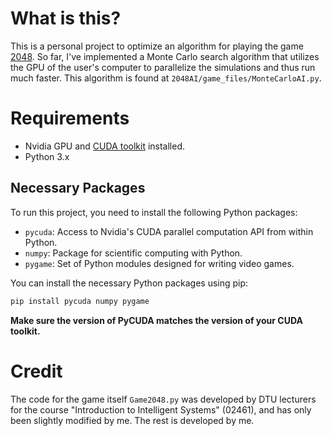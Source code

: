 # What is this?
This is a personal project to optimize an algorithm for playing the game [2048](https://play2048.co/). So far, I've implemented a Monte Carlo search algorithm that utilizes the GPU of the user's computer to parallelize the simulations and thus run much faster. This algorithm is found at `2048AI/game_files/MonteCarloAI.py`. 

# Requirements
- Nvidia GPU and [CUDA toolkit](https://developer.nvidia.com/cuda-toolkit) installed.
- Python 3.x

## Necessary Packages
To run this project, you need to install the following Python packages:

- `pycuda`: Access to Nvidia's CUDA parallel computation API from within Python.
- `numpy`: Package for scientific computing with Python.
- `pygame`: Set of Python modules designed for writing video games.

You can install the necessary Python packages using pip:

```bash
pip install pycuda numpy pygame
```
**Make sure the version of PyCUDA matches the version of your CUDA toolkit.**

# Credit
The code for the game itself `Game2048.py` was developed by DTU lecturers for the course "Introduction to Intelligent Systems" (02461), and has only been slightly modified by me. The rest is developed by me. 
